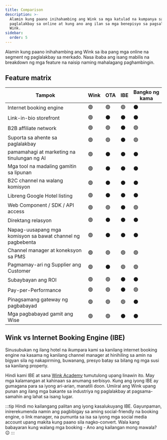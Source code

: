 ```yaml
---
title: Comparison
description: >-
  Alamin kung paano inihahambing ang Wink sa mga katulad na kumpanya sa
  paglalakbay sa online at kung ano ang ilan sa mga benepisyo sa pagsali sa
  Wink.
sidebar:
  order: 5
---
```

Alamin kung paano inihahambing ang Wink sa iba pang mga online na segment ng paglalakbay sa merkado. Nasa ibaba ang isang mabilis na breakdown ng mga feature na naisip naming mahalagang paghambingin.

## Feature matrix

| Tampok | Wink | OTA | IBE | Bangko ng kama
| ------------------------ | -- | -- | -- | -- |
| Internet booking engine | 🟢 | 🟢 | 🟢 | ⚫️ |
| Link-in-bio storefront | 🟢 | ⚫️ | ⚫️ | ⚫️ |
| B2B affiliate network | 🟢 | 🟢 | ⚫️ | 🟢 |
| Suporta sa ahente sa paglalakbay | 🟢 | 🟢 | ⚫️ | 🟢 |
| pamamahagi at marketing na tinulungan ng AI | 🟢 | ⚫️ | ⚫️ | ⚫️ |
| Mga tool na madaling gamitin sa lipunan | 🟢 | ⚫️ | ⚫️ | ⚫️ |
| B2C channel na walang komisyon | 🟢 | ⚫️ | ⚫️ | ⚫️ |
| Libreng Google Hotel listing | 🟢 | ⚫️ | ⚫️ | ⚫️ |
| Web Component / SDK / API access | 🟢 | 🟢 | ⚫️ | 🟢 |
| Direktang relasyon | 🟢 | ⚫️ | ⚫️ | ⚫️ |
| Napag-uusapang mga komisyon sa bawat channel ng pagbebenta | 🟢 | ⚫️ | ⚫️ | ⚫️ |
| Channel manager at koneksyon sa PMS | 🟢 | 🟢 | 🟢 | 🟢 |
| Pagmamay-ari ng Supplier ang Customer | 🟢 | ⚫️ | 🟢 | 🟢 |
| Subaybayan ang ROI | 🟢 | 🟢 | ⚫️ | ⚫️ |
| Pay-per-Performance | 🟢 | 🟢 | ⚫️ | 🟢 |
| Pinagsamang gateway ng pagbabayad | 🟢 | 🟢 | 🟢 | ⚫️ |
| Mga pagbabayad gamit ang Wise | 🟢 | 🟢 | ⚫️ | ⚫️ |

## Wink vs Internet Booking Engine (IBE)

Sinusubukan ng ilang hotel na ikumpara kami sa kanilang internet booking engine na kasama ng kanilang channel manager at hinihiling sa amin na bigyan sila ng nakapirming, buwanang, presyo batay sa bilang ng mga susi sa kanilang property.

Hindi kami IBE at sana [Wink Academy](/) tumutulong upang linawin ito. May mga kalamangan at kahinaan sa anumang serbisyo. Kung ang iyong IBE ay gumagana para sa iyong ari-arian, manatili doon.
Umiiral ang Wink upang punan ang ilang mga bakante sa industriya ng paglalakbay at pagsama-samahin ang lahat sa isang lugar.

:::tip
Hindi mo kailangang palitan ang iyong kasalukuyang IBE. Gayunpaman, inirerekumenda namin ang pagbibigay sa aming social-friendly na booking engine, o link manager, na pumunta sa isa sa iyong mga social media account upang makita kung paano sila nagko-convert. Wala kang babayaran kung walang mga booking - Ano ang kailangan mong mawala? 😉
:::

